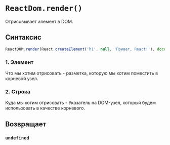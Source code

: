 # `ReactDom.render()`

Отрисовывает элемент в DOM.

## Синтаксис

```js
ReactDOM.render(React.createElement('h1', null, 'Привет, React!'), document.getElementById('root'));
```

### 1. Элемент

Что мы хотим отрисовать - разметка, которую мы хотим поместить в корневой узел.

### 2. Строка

Куда мы хотим отрисовать - Указатель на DOM-узел, который будем использовать в качестве корневого.

## Возвращает

### `undefined`
